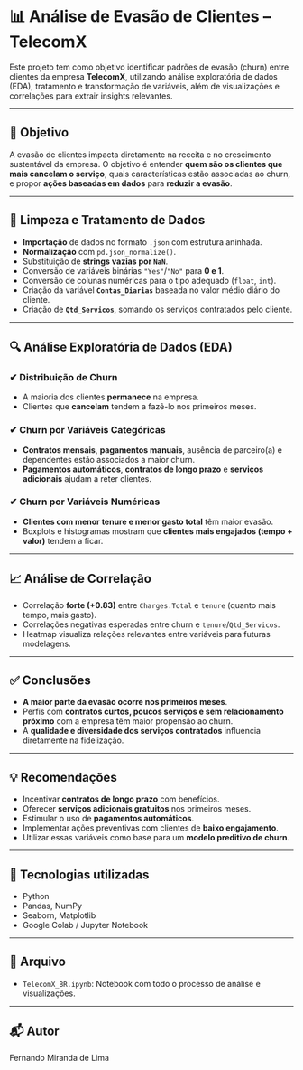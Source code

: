 
# 📊 Análise de Evasão de Clientes – TelecomX

Este projeto tem como objetivo identificar padrões de evasão (churn) entre clientes da empresa **TelecomX**, utilizando análise exploratória de dados (EDA), tratamento e transformação de variáveis, além de visualizações e correlações para extrair insights relevantes.

---

## 🧠 Objetivo

A evasão de clientes impacta diretamente na receita e no crescimento sustentável da empresa. O objetivo é entender **quem são os clientes que mais cancelam o serviço**, quais características estão associadas ao churn, e propor **ações baseadas em dados** para **reduzir a evasão**.

---

## 🧼 Limpeza e Tratamento de Dados

- **Importação** de dados no formato `.json` com estrutura aninhada.
- **Normalização** com `pd.json_normalize()`.
- Substituição de **strings vazias por `NaN`**.
- Conversão de variáveis binárias `"Yes"`/`"No"` para **0 e 1**.
- Conversão de colunas numéricas para o tipo adequado (`float`, `int`).
- Criação da variável **`Contas_Diarias`** baseada no valor médio diário do cliente.
- Criação de **`Qtd_Servicos`**, somando os serviços contratados pelo cliente.

---

## 🔍 Análise Exploratória de Dados (EDA)

### ✔ Distribuição de Churn
- A maioria dos clientes **permanece** na empresa.
- Clientes que **cancelam** tendem a fazê-lo nos primeiros meses.

### ✔ Churn por Variáveis Categóricas
- **Contratos mensais**, **pagamentos manuais**, ausência de parceiro(a) e dependentes estão associados a maior churn.
- **Pagamentos automáticos**, **contratos de longo prazo** e **serviços adicionais** ajudam a reter clientes.

### ✔ Churn por Variáveis Numéricas
- **Clientes com menor tenure e menor gasto total** têm maior evasão.
- Boxplots e histogramas mostram que **clientes mais engajados (tempo + valor)** tendem a ficar.

---

## 📈 Análise de Correlação

- Correlação **forte (+0.83)** entre `Charges.Total` e `tenure` (quanto mais tempo, mais gasto).
- Correlações negativas esperadas entre churn e `tenure`/`Qtd_Servicos`.
- Heatmap visualiza relações relevantes entre variáveis para futuras modelagens.

---

## ✅ Conclusões

- **A maior parte da evasão ocorre nos primeiros meses**.
- Perfis com **contratos curtos, poucos serviços e sem relacionamento próximo** com a empresa têm maior propensão ao churn.
- A **qualidade e diversidade dos serviços contratados** influencia diretamente na fidelização.

---

## 💡 Recomendações

- Incentivar **contratos de longo prazo** com benefícios.
- Oferecer **serviços adicionais gratuitos** nos primeiros meses.
- Estimular o uso de **pagamentos automáticos**.
- Implementar ações preventivas com clientes de **baixo engajamento**.
- Utilizar essas variáveis como base para um **modelo preditivo de churn**.

---

## 🧰 Tecnologias utilizadas

- Python
- Pandas, NumPy
- Seaborn, Matplotlib
- Google Colab / Jupyter Notebook

---

## 📁 Arquivo

- `TelecomX_BR.ipynb`: Notebook com todo o processo de análise e visualizações.

---

## 📬 Autor

Fernando Miranda de Lima

